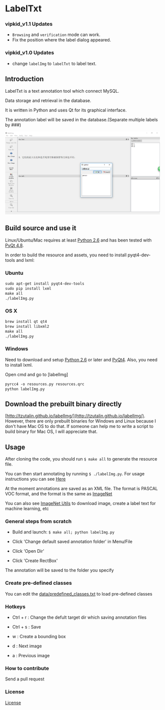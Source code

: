 # LabelTxt
### vipkid_v1.1 Updates
- `Browsing` and `verification` mode can work.
- Fix the position where the label dialog appeared.

### vipkid_v1.0 Updates
- change `labelImg` to `labelTxt` to label text.

## Introduction
LabelTxt is a text annotation tool which connect MySQL.

Data storage and retrieval in the database.

It is written in Python and uses Qt for its graphical interface.

The annotation label will be saved in the database.(Separate multiple labels by ###)

![](demo/demo.png)

## Build source and use it

Linux/Ubuntu/Mac requires at least [Python 2.6](http://www.python.org/getit/) and has been tested with [PyQt
4.8](http://www.riverbankcomputing.co.uk/software/pyqt/intro).

In order to build the resource and assets, you need to install pyqt4-dev-tools and lxml:

### Ubuntu

    sudo apt-get install pyqt4-dev-tools
    sudo pip install lxml
    make all
    ./labelImg.py

### OS X

    brew install qt qt4
    brew install libxml2
    make all
    ./labelImg.py

### Windows

Need to download and setup [Python 2.6](https://www.python.org/downloads/windows/) or later and [PyQt4](https://www.riverbankcomputing.com/software/pyqt/download). Also, you need to install lxml.

Open cmd and go to [labelImg]

    pyrcc4 -o resources.py resources.qrc
    python labelImg.py


## Download the prebuilt binary directly
[http://tzutalin.github.io/labelImg/](http://tzutalin.github.io/labelImg/). However, there are only prebuilt binaries for Windows and Linux because I don't have Mac OS to do that. If someone can help me to write a script to build binary for Mac OS, I will appreciate that.

## Usage
After cloning the code, you should run `$ make all` to generate the resource file.

You can then start annotating by running `$ ./labelImg.py`. For usage
instructions you can see [Here](https://youtu.be/p0nR2YsCY_U)

At the moment annotations are saved as an XML file. The format is PASCAL VOC format, and the format is the same as [ImageNet](http://www.image-net.org/)

You can also see [ImageNet Utils](https://github.com/tzutalin/ImageNet_Utils) to download image, create a label text for machine learning, etc


### General steps from scratch

* Build and launch: `$ make all; python labelImg.py`

* Click 'Change default saved annotation folder' in Menu/File

* Click 'Open Dir'

* Click 'Create RectBox'

The annotation will be saved to the folder you specify

### Create pre-defined classes

You can edit the [data/predefined_classes.txt](https://github.com/tzutalin/labelImg/blob/master/data/predefined_classes.txt) to load pre-defined classes

### Hotkeys

* Ctrl + r : Change the defult target dir which saving annotation files

* Ctrl + s : Save

* w : Create a bounding box

* d : Next image

* a : Previous image

### How to contribute
Send a pull request

### License
[License](LICENSE.md)

